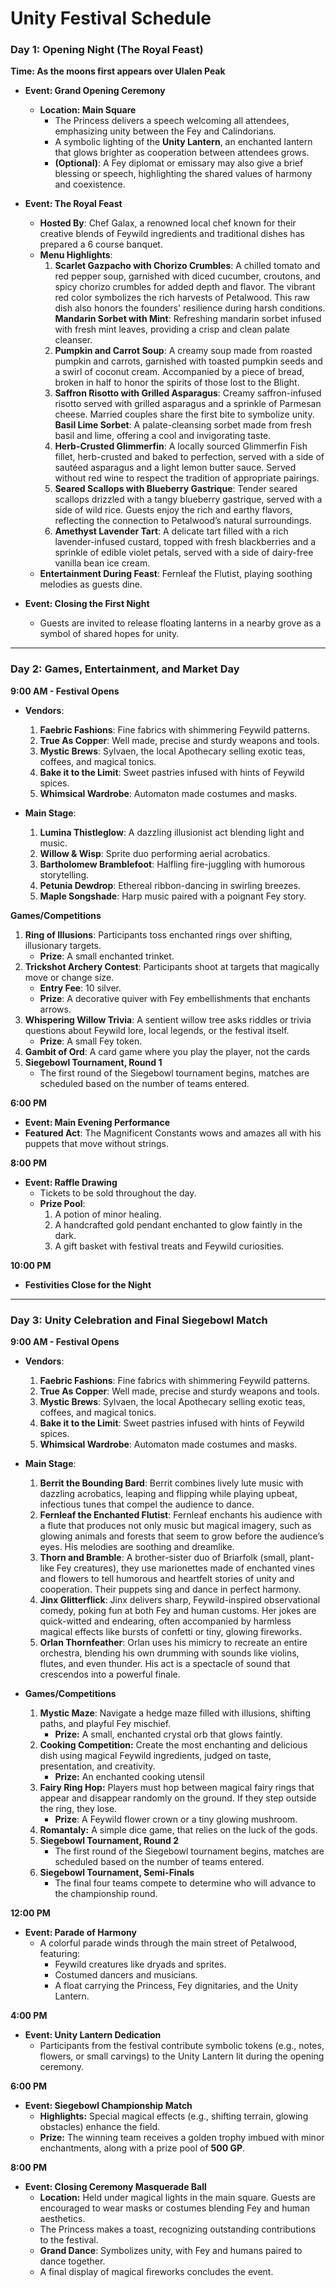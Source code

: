 # **Unity Festival Schedule**

### **Day 1: Opening Night (The Royal Feast)**

**Time: As the moons first appears over Ulalen Peak**

- **Event: Grand Opening Ceremony**
	- **Location: Main Square**
	    - The Princess delivers a speech welcoming all attendees, emphasizing unity between the Fey and Calindorians.
	    - A symbolic lighting of the **Unity Lantern**, an enchanted lantern that glows brighter as cooperation between attendees grows.
		- **(Optional)**: A Fey diplomat or emissary may also give a brief blessing or speech, highlighting the shared values of harmony and coexistence.

- **Event: The Royal Feast**
	- **Hosted By**: Chef Galax, a renowned local chef known for their creative blends of Feywild ingredients and traditional dishes has prepared a 6 course banquet.
	- **Menu Highlights**:
	    1. **Scarlet Gazpacho with Chorizo Crumbles**: A chilled tomato and red pepper soup, garnished with diced cucumber, croutons, and spicy chorizo crumbles for added depth and flavor. The vibrant red color symbolizes the rich harvests of Petalwood.
			 This raw dish also honors the founders' resilience during harsh conditions.
		**Mandarin Sorbet with Mint**: Refreshing mandarin sorbet infused with fresh mint leaves, providing a crisp and clean palate cleanser.
	    2. **Pumpkin and Carrot Soup**: A creamy soup made from roasted pumpkin and carrots, garnished with toasted pumpkin seeds and a swirl of coconut cream.
		    Accompanied by a piece of bread, broken in half to honor the spirits of those lost to the Blight.
	    3. **Saffron Risotto with Grilled Asparagus**: Creamy saffron-infused risotto served with grilled asparagus and a sprinkle of Parmesan cheese.
		    Married couples share the first bite to symbolize unity.
		**Basil Lime Sorbet**: A palate-cleansing sorbet made from fresh basil and lime, offering a cool and invigorating taste.
	    4. **Herb-Crusted Glimmerfin**: A locally sourced Glimmerfin Fish fillet, herb-crusted and baked to perfection, served with a side of sautéed asparagus and a light lemon butter sauce.
			Served without red wine to respect the tradition of appropriate pairings.
		5. **Seared Scallops with Blueberry Gastrique**: Tender seared scallops drizzled with a tangy blueberry gastrique, served with a side of wild rice.
			Guests enjoy the rich and earthy flavors, reflecting the connection to Petalwood’s natural surroundings.
		6. **Amethyst Lavender Tart**: A delicate tart filled with a rich lavender-infused custard, topped with fresh blackberries and a sprinkle of edible violet petals, served with a side of dairy-free vanilla bean ice cream.
	- **Entertainment During Feast**: Fernleaf the Flutist, playing soothing melodies as guests dine.

- **Event: Closing the First Night**
	- Guests are invited to release  floating lanterns in a nearby grove as a symbol of shared hopes for unity.

---

### **Day 2: Games, Entertainment, and Market Day**

**9:00 AM - Festival Opens**

- **Vendors**:
	1. **Faebric Fashions**: Fine fabrics with shimmering Feywild patterns.
	2. **True As Copper**: Well made, precise and sturdy weapons and tools.
	3. **Mystic Brews**: Sylvaen, the local Apothecary selling exotic teas, coffees, and magical tonics.
	4. **Bake it to the Limit**: Sweet pastries infused with hints of Feywild spices.
	5. **Whimsical Wardrobe**: Automaton made costumes and masks.

- **Main Stage**:
    1. **Lumina Thistleglow**: A dazzling illusionist act blending light and music.
    2. **Willow & Wisp**: Sprite duo performing aerial acrobatics.
    3. **Bartholomew Bramblefoot**: Halfling fire-juggling with humorous storytelling.
    4. **Petunia Dewdrop**: Ethereal ribbon-dancing in swirling breezes.
    5. **Maple Songshade**: Harp music paired with a poignant Fey story.

**Games/Competitions**

1. **Ring of Illusions**: Participants toss enchanted rings over shifting, illusionary targets.    
    - **Prize**: A small enchanted trinket.
2. **Trickshot Archery Contest**: Participants shoot at targets that magically move or change size.    
    - **Entry Fee**: 10 silver.
    - **Prize**: A decorative quiver with Fey embellishments that enchants arrows.
3. **Whispering Willow Trivia**: A sentient willow tree asks riddles or trivia questions about Feywild lore, local legends, or the festival itself.
	- **Prize**: A small Fey token.
4. **Gambit of Ord**: A card game where you play the player, not the cards
5. **Siegebowl Tournament, Round 1**
	- The first round of the Siegebowl tournament begins, matches are scheduled based on the number of teams entered.

**6:00 PM**
- **Event: Main Evening Performance**
- **Featured Act**: The Magnificent Constants wows and amazes all with his puppets that move without strings.

**8:00 PM**
- **Event: Raffle Drawing**
	- Tickets to be sold throughout the day.
	- **Prize Pool**:
	    1. A potion of minor healing.
	    2. A handcrafted gold pendant enchanted to glow faintly in the dark.
	    3. A gift basket with festival treats and Feywild curiosities.

**10:00 PM**
- **Festivities Close for the Night**

---

### **Day 3: Unity Celebration and Final Siegebowl Match**

**9:00 AM - Festival Opens**

- **Vendors**:
	1. **Faebric Fashions**: Fine fabrics with shimmering Feywild patterns.
	2. **True As Copper**: Well made, precise and sturdy weapons and tools.
	3. **Mystic Brews**: Sylvaen, the local Apothecary selling exotic teas, coffees, and magical tonics.
	4. **Bake it to the Limit**: Sweet pastries infused with hints of Feywild spices.
	5. **Whimsical Wardrobe**: Automaton made costumes and masks.

- **Main Stage**:
    1. **Berrit the Bounding Bard**: Berrit combines lively lute music with dazzling acrobatics, leaping and flipping while playing upbeat, infectious tunes that compel the audience to dance.  
    2. **Fernleaf the Enchanted Flutist**: Fernleaf enchants his audience with a flute that produces not only music but magical imagery, such as glowing animals and forests that seem to grow before the audience’s eyes. His melodies are soothing and dreamlike.  
    3. **Thorn and Bramble**: A brother-sister duo of Briarfolk (small, plant-like Fey creatures), they use marionettes made of enchanted vines and flowers to tell humorous and heartfelt stories of unity and cooperation. Their puppets sing and dance in perfect harmony.  
    4. **Jinx Glitterflick**: Jinx delivers sharp, Feywild-inspired observational comedy, poking fun at both Fey and human customs. Her jokes are quick-witted and endearing, often accompanied by harmless magical effects like bursts of confetti or tiny, glowing fireworks.  
    5. **Orlan Thornfeather**: Orlan uses his mimicry to recreate an entire orchestra, blending his own drumming with sounds like violins, flutes, and even thunder. His act is a spectacle of sound that crescendos into a powerful finale.

- **Games/Competitions**
	1. **Mystic Maze**: Navigate a hedge maze filled with illusions, shifting paths, and playful Fey mischief.
		- **Prize:** A small, enchanted crystal orb that glows faintly.
	2. **Cooking Competition:** Create the most enchanting and delicious dish using magical Feywild ingredients, judged on taste, presentation, and creativity.
		- **Prize:** An enchanted cooking utensil 
	3. **Fairy Ring Hop:** Players must hop between magical fairy rings that appear and disappear randomly on the ground. If they step outside the ring, they lose.
		- **Prize**: A Feywild flower crown or a tiny glowing mushroom.
	4. **Romantaly:** A simple dice game, that relies on the luck of the gods.
	5. **Siegebowl Tournament, Round 2** 
		- The first round of the Siegebowl tournament begins, matches are scheduled based on the number of teams entered.
	6. **Siegebowl Tournament, Semi-Finals**
		- The final four teams compete to determine who will advance to the championship round.

**12:00 PM**
- **Event: Parade of Harmony**
	- A colorful parade winds through the main street of Petalwood, featuring:
	    - Feywild creatures like dryads and sprites.
	    - Costumed dancers and musicians.
	    - A float carrying the Princess, Fey dignitaries, and the Unity Lantern.

**4:00 PM**
- **Event: Unity Lantern Dedication**
	- Participants from the festival contribute symbolic tokens (e.g., notes, flowers, or small carvings) to the Unity Lantern lit during the opening ceremony.

**6:00 PM**
- **Event: Siegebowl Championship Match**
	- **Highlights:** Special magical effects (e.g., shifting terrain, glowing obstacles) enhance the field.
    - **Prize:** The winning team receives a golden trophy imbued with minor enchantments, along with a prize pool of **500 GP**.

**8:00 PM**
- **Event: Closing Ceremony Masquerade Ball**
	- **Location:** Held under magical lights in the main square. Guests are encouraged to wear masks or costumes blending Fey and human aesthetics.
	- The Princess makes a toast, recognizing outstanding contributions to the festival.
	- **Grand Dance**: Symbolizes unity, with Fey and humans paired to dance together.
	- A final display of magical fireworks concludes the event.









